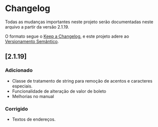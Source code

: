 # Changelog

Todas as mudanças importantes neste projeto serão documentadas neste arquivo a partir da versão 2.1.19.

O formato segue o [Keep a Changelog](https://keepachangelog.com/), e este projeto adere ao [Versionamento Semântico](https://semver.org/lang/pt-BR/).

## [2.1.19]
### Adicionado
- Classe de tratamento de string para remoção de acentos e caracteres especiais.
- Funcionalidade de alteração de valor de boleto
- Melhorias no manual

### Corrigido
- Textos de endereços.

